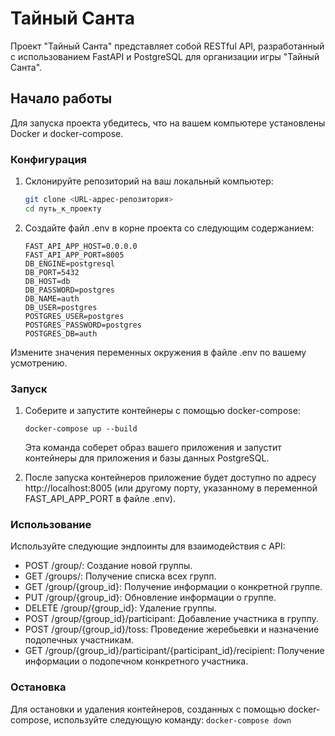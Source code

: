 # Тайный Санта

Проект "Тайный Санта" представляет собой RESTful API, разработанный с использованием FastAPI и PostgreSQL для организации игры "Тайный Санта".

## Начало работы

Для запуска проекта убедитесь, что на вашем компьютере установлены Docker и docker-compose.

### Конфигурация

1. Склонируйте репозиторий на ваш локальный компьютер:

   ```bash
   git clone <URL-адрес-репозитория>
   cd путь_к_проекту
    ```
2. Создайте файл .env в корне проекта со следующим содержанием:
    ```
    FAST_API_APP_HOST=0.0.0.0
    FAST_API_APP_PORT=8005
    DB_ENGINE=postgresql
    DB_PORT=5432
    DB_HOST=db
    DB_PASSWORD=postgres
    DB_NAME=auth
    DB_USER=postgres
    POSTGRES_USER=postgres
    POSTGRES_PASSWORD=postgres
    POSTGRES_DB=auth
    ```
Измените значения переменных окружения в файле .env по вашему усмотрению.

### Запуск
1. Соберите и запустите контейнеры с помощью docker-compose:
    ```
    docker-compose up --build
    ```
    Эта команда соберет образ вашего приложения и запустит контейнеры для приложения и базы данных PostgreSQL.

2. После запуска контейнеров приложение будет доступно по адресу http://localhost:8005 (или другому порту, указанному в переменной FAST_API_APP_PORT в файле .env).

### Использование
Используйте следующие эндпоинты для взаимодействия с API:

- POST /group/: Создание новой группы.
- GET /groups/: Получение списка всех групп.
- GET /group/{group_id}: Получение информации о конкретной группе.
- PUT /group/{group_id}: Обновление информации о группе.
- DELETE /group/{group_id}: Удаление группы.
- POST /group/{group_id}/participant: Добавление участника в группу.
- POST /group/{group_id}/toss: Проведение жеребьевки и назначение подопечных участникам.
- GET /group/{group_id}/participant/{participant_id}/recipient: Получение информации о подопечном конкретного участника.

### Остановка
Для остановки и удаления контейнеров, созданных с помощью docker-compose, используйте следующую команду:
    ```
    docker-compose down
    ```
